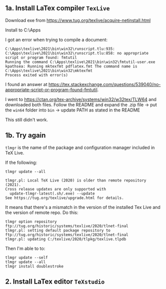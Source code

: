 ## 1a. Install LaTex compiler `TexLive`

Download exe from https://www.tug.org/texlive/acquire-netinstall.html

Install to C:\Apps 


I got an error when trying to compile a document:
```
C:\Apps\texlive\2021\bin\win32\runscript.tlu:935: C:\Apps\texlive\2021\bin\win32\runscript.tlu:858: no appropriate script or program found: fmtutil
Running the command C:\Apps\texlive\2021\bin\win32\fmtutil-user.exe
kpathsea: Running mktexfmt pdflatex.fmt The command name is C:\Apps\texlive\2021\bin\win32\mktexfmt
Process exited with error(s)
```

I found an answer at https://tex.stackexchange.com/questions/539040/no-appropriate-script-or-program-found-fmtutil.

I went to https://ctan.org/tex-archive/systems/win32/w32tex/TLW64 and downloaded both files. Follow the README and expand the .zip file -> put the `win64` folder into `bin` -> update PATH as stated in the README

This still didn't work.


## 1b. Try again


`tlmgr` is the name of the package and configuration manager included in TeX Live.

If the following:
```
tlmgr update --all

tlmgr.pl: Local TeX Live (2020) is older than remote repository (2021).
Cross release updates are only supported with
  update-tlmgr-latest(.sh/.exe) --update
See https://tug.org/texlive/upgrade.html for details.
```

It means that there's a mismatch in the version of the installed Tex Live and the version of remote repo. Do this:
```
tlmgr option repository ftp://tug.org/historic/systems/texlive/2020/tlnet-final
tlmgr.pl: setting default package repository to ftp://tug.org/historic/systems/texlive/2020/tlnet-final
tlmgr.pl: updating C:/texlive/2020/tlpkg/texlive.tlpdb
```

Then I'm able to to:
```
tlmgr update --self
tlmgr update --all
tlmgr install doublestroke
```


## 2. Install LaTex editor `TeXstudio`

